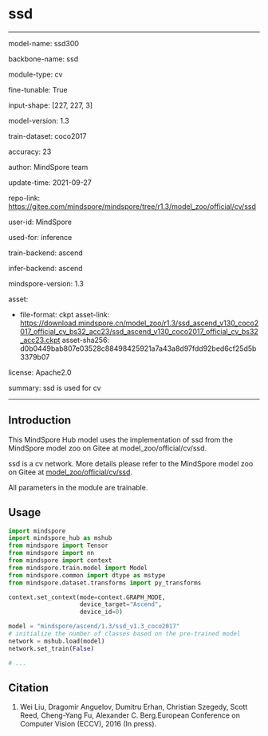 # ssd

---

model-name: ssd300

backbone-name: ssd

module-type: cv

fine-tunable: True

input-shape: [227, 227, 3]

model-version: 1.3

train-dataset: coco2017

accuracy: 23

author: MindSpore team

update-time: 2021-09-27

repo-link: <https://gitee.com/mindspore/mindspore/tree/r1.3/model_zoo/official/cv/ssd>

user-id: MindSpore

used-for: inference

train-backend: ascend

infer-backend: ascend

mindspore-version: 1.3

asset:

-
    file-format: ckpt
    asset-link: <https://download.mindspore.cn/model_zoo/r1.3/ssd_ascend_v130_coco2017_official_cv_bs32_acc23/ssd_ascend_v130_coco2017_official_cv_bs32_acc23.ckpt>
    asset-sha256: d0b0449bab807e03528c88498425921a7a43a8d97fdd92bed6cf25d5b3379b07

license: Apache2.0

summary: ssd is used for cv

---

## Introduction

This MindSpore Hub model uses the implementation of ssd from the MindSpore model zoo on Gitee at model_zoo/official/cv/ssd.

ssd is a cv network. More details please refer to the MindSpore model zoo on Gitee at [model_zoo/official/cv/ssd](https://gitee.com/mindspore/mindspore/blob/r1.3/model_zoo/official/cv/ssd/README.md).

All parameters in the module are trainable.

## Usage

```python
import mindspore
import mindspore_hub as mshub
from mindspore import Tensor
from mindspore import nn
from mindspore import context
from mindspore.train.model import Model
from mindspore.common import dtype as mstype
from mindspore.dataset.transforms import py_transforms

context.set_context(mode=context.GRAPH_MODE,
                    device_target="Ascend",
                    device_id=0)

model = "mindspore/ascend/1.3/ssd_v1.3_coco2017"
# initialize the number of classes based on the pre-trained model
network = mshub.load(model)
network.set_train(False)

# ...
```

## Citation

1. Wei Liu, Dragomir Anguelov, Dumitru Erhan, Christian Szegedy, Scott Reed, Cheng-Yang Fu, Alexander C. Berg.European Conference on Computer Vision (ECCV), 2016 (In press).
